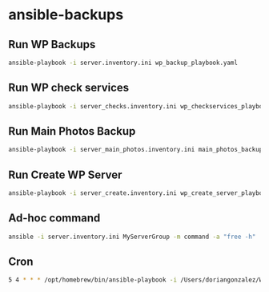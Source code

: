 # ansible-backups

## Run WP Backups

```bash
ansible-playbook -i server.inventory.ini wp_backup_playbook.yaml
```

## Run WP check services

```bash
ansible-playbook -i server_checks.inventory.ini wp_checkservices_playbook.yaml
```

## Run Main Photos Backup

```bash
ansible-playbook -i server_main_photos.inventory.ini main_photos_backup_playbook.yaml
```

## Run Create WP Server

```bash
ansible-playbook -i server_create.inventory.ini wp_create_server_playbook.yaml
```


## Ad-hoc command

```bash
ansible -i server.inventory.ini MyServerGroup -m command -a "free -h"
```

## Cron

```bash
5 4 * * * /opt/homebrew/bin/ansible-playbook -i /Users/doriangonzalez/Workspace/ansible-backups/server.inventory.ini /Users/doriangonzalez/Workspace/ansible-backups/wp_backup_playbook.yaml
```
